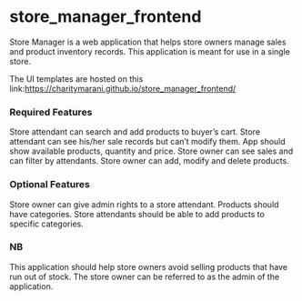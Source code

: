# store_manager_frontend
Store Manager is a web application that helps store owners manage sales and product inventory records. This application is meant for use in a single store.

The UI templates are hosted on this link:https://charitymarani.github.io/store_manager_frontend/

### Required Features

Store attendant can search and add products to buyer’s cart.
Store attendant can see his/her sale records but can’t modify them.
App should show available products, quantity and price.
Store owner can see sales and can filter by attendants.
Store owner can add, modify and delete products.


### Optional Features
Store owner can give admin rights to a store attendant.
Products should have categories.
Store attendants should be able to add products to specific categories.


 ### NB
This application should help store owners avoid selling products that have run out of stock.
The store owner can be referred to as the admin of the application.


